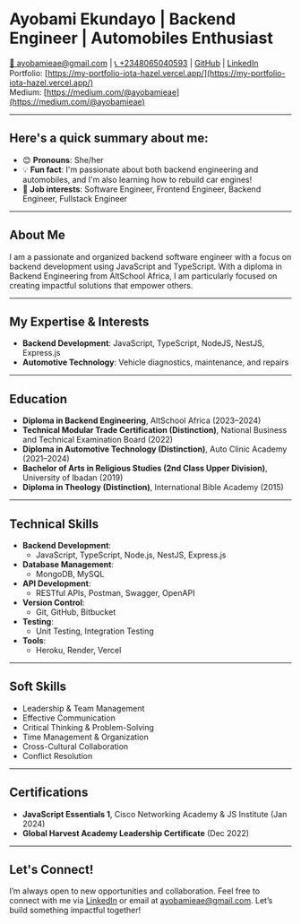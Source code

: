 # Ayobami Ekundayo | Backend Engineer | Automobiles Enthusiast

[📧 ayobamieae@gmail.com](mailto:ayobamieae@gmail.com) | [📞 +2348065040593](tel:+2348065040593) | [GitHub](https://github.com/Ayooluwabami) | [LinkedIn](https://www.linkedin.com/in/ayobami-ekundayo)  
Portfolio: [https://my-portfolio-iota-hazel.vercel.app/](https://my-portfolio-iota-hazel.vercel.app/)  
Medium: [https://medium.com/@ayobamieae](https://medium.com/@ayobamieae)

---

## Here's a quick summary about me:
- 😊 **Pronouns**: She/her  
- 💡 **Fun fact**: I'm passionate about both backend engineering and automobiles, and I'm also learning how to rebuild car engines!  
- 💼 **Job interests**: Software Engineer, Frontend Engineer, Backend Engineer, Fullstack Engineer

---

## About Me  
I am a passionate and organized backend software engineer with a focus on backend development using JavaScript and TypeScript. With a diploma in Backend Engineering from AltSchool Africa, I am particularly focused on creating impactful solutions that empower others.

---

## My Expertise & Interests  
- **Backend Development**: JavaScript, TypeScript, NodeJS, NestJS, Express.js  
- **Automotive Technology**: Vehicle diagnostics, maintenance, and repairs  

---

## Education  
- **Diploma in Backend Engineering**, AltSchool Africa (2023–2024)  
- **Technical Modular Trade Certification (Distinction)**, National Business and Technical Examination Board (2022)  
- **Diploma in Automotive Technology (Distinction)**, Auto Clinic Academy (2021–2024)  
- **Bachelor of Arts in Religious Studies (2nd Class Upper Division)**, University of Ibadan (2019)  
- **Diploma in Theology (Distinction)**, International Bible Academy (2015)  

---

## Technical Skills  
- **Backend Development**:  
  - JavaScript, TypeScript, Node.js, NestJS, Express.js  
- **Database Management**:  
  - MongoDB, MySQL   
- **API Development**:  
  - RESTful APIs, Postman, Swagger, OpenAPI  
- **Version Control**:  
  - Git, GitHub, Bitbucket   
- **Testing**:  
  - Unit Testing, Integration Testing  
- **Tools**:  
  - Heroku, Render, Vercel  

---

## Soft Skills  
- Leadership & Team Management  
- Effective Communication  
- Critical Thinking & Problem-Solving  
- Time Management & Organization  
- Cross-Cultural Collaboration  
- Conflict Resolution  

---

## Certifications  
- **JavaScript Essentials 1**, Cisco Networking Academy & JS Institute (Jan 2024)  
- **Global Harvest Academy Leadership Certificate** (Dec 2022)  

---

## Let's Connect!  
I’m always open to new opportunities and collaboration. Feel free to connect with me via [LinkedIn](https://www.linkedin.com/in/ayobami-ekundayo) or email at [ayobamieae@gmail.com](mailto:ayobamieae@gmail.com). Let’s build something impactful together!
